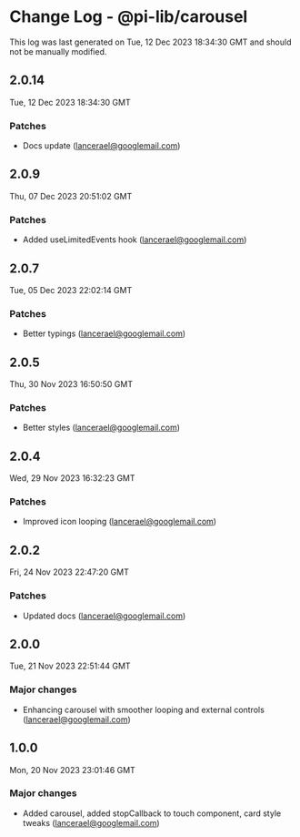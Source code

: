 # Change Log - @pi-lib/carousel

This log was last generated on Tue, 12 Dec 2023 18:34:30 GMT and should not be manually modified.

<!-- Start content -->

## 2.0.14

Tue, 12 Dec 2023 18:34:30 GMT

### Patches

- Docs update (lancerael@googlemail.com)

## 2.0.9

Thu, 07 Dec 2023 20:51:02 GMT

### Patches

- Added useLimitedEvents hook (lancerael@googlemail.com)

## 2.0.7

Tue, 05 Dec 2023 22:02:14 GMT

### Patches

- Better typings (lancerael@googlemail.com)

## 2.0.5

Thu, 30 Nov 2023 16:50:50 GMT

### Patches

- Better styles (lancerael@googlemail.com)

## 2.0.4

Wed, 29 Nov 2023 16:32:23 GMT

### Patches

- Improved icon looping (lancerael@googlemail.com)

## 2.0.2

Fri, 24 Nov 2023 22:47:20 GMT

### Patches

- Updated docs (lancerael@googlemail.com)

## 2.0.0

Tue, 21 Nov 2023 22:51:44 GMT

### Major changes

- Enhancing carousel with smoother looping and external controls (lancerael@googlemail.com)

## 1.0.0

Mon, 20 Nov 2023 23:01:46 GMT

### Major changes

- Added carousel, added stopCallback to touch component, card style tweaks (lancerael@googlemail.com)
